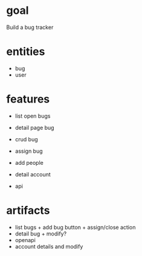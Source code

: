 # goal

Build a bug tracker

# entities
- bug
- user


# features

- list open bugs
- detail page bug
- crud bug
- assign bug
- add people
- detail account


- api 

# artifacts

- list bugs + add bug button + assign/close action
- detail bug + modify?
- openapi
- account details and modify
